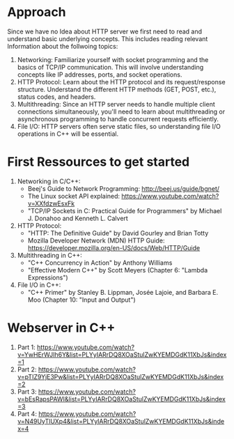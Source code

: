 # Approach
Since we have no Idea about HTTP server we first need to read and understand basic underlying concepts.
This includes reading relevant Information about the follwoing topics:
1. Networking: Familiarize yourself with socket programming and the basics of TCP/IP communication. This will involve understanding concepts like IP addresses, ports, and socket operations.
2. HTTP Protocol: Learn about the HTTP protocol and its request/response structure. Understand the different HTTP methods (GET, POST, etc.), status codes, and headers.
3. Multithreading: Since an HTTP server needs to handle multiple client connections simultaneously, you'll need to learn about multithreading or asynchronous programming to handle concurrent requests efficiently.
4. File I/O: HTTP servers often serve static files, so understanding file I/O operations in C++ will be essential.

# First Ressources to get started
1. Networking in C/C++:
	- Beej's Guide to Network Programming: http://beej.us/guide/bgnet/
	- The Linux socket API explained: https://www.youtube.com/watch?v=XXfdzwEsxFk
	- "TCP/IP Sockets in C: Practical Guide for Programmers" by Michael J. Donahoo and Kenneth L. Calvert
2. HTTP Protocol:
	- "HTTP: The Definitive Guide" by David Gourley and Brian Totty
	- Mozilla Developer Network (MDN) HTTP Guide: https://developer.mozilla.org/en-US/docs/Web/HTTP/Guide
3. Multithreading in C++:
	- "C++ Concurrency in Action" by Anthony Williams
	- "Effective Modern C++" by Scott Meyers (Chapter 6: "Lambda Expressions")
4. File I/O in C++:
	- "C++ Primer" by Stanley B. Lippman, Josée Lajoie, and Barbara E. Moo (Chapter 10: "Input and Output")

# Webserver in C++
1. Part 1: https://www.youtube.com/watch?v=YwHErWJIh6Y&list=PLYyIARrDQ8XOaStulZwKYEMDGdK11XbJs&index=1
2. Part 2: https://www.youtube.com/watch?v=pTIZ9YjE3Pw&list=PLYyIARrDQ8XOaStulZwKYEMDGdK11XbJs&index=2
3. Part 3: https://www.youtube.com/watch?v=bEsRapsPAWI&list=PLYyIARrDQ8XOaStulZwKYEMDGdK11XbJs&index=3
4. Part 4: https://www.youtube.com/watch?v=N49UyTlUXp4&list=PLYyIARrDQ8XOaStulZwKYEMDGdK11XbJs&index=4
